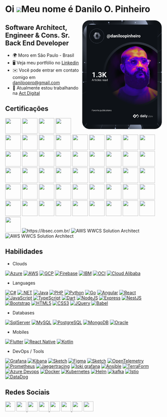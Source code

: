 Oi ![](https://user-images.githubusercontent.com/18350557/176309783-0785949b-9127-417c-8b55-ab5a4333674e.gif)Meu nome é Danilo O. Pinheiro
==========================================================================================================================================

<a href="https://app.daily.dev/daniloopinheiro" target="_blank">
    <img
      width="256"
      align="right"
      src="https://github.com/daniloopinheiro/Daniloopinheiro/blob/main/devcard.svg"
    />
  </a>

Software Architect, Engineer & Cons. Sr. Back End Developer
-----------------------------------------------------------
* 🌍 Moro em São Paulo - Brasil
* 🖥️ Veja meu portfólio no [Linkedin](http://www.linkedin.com/in/danilo-o-pinheiro/)
* ✉️ Você pode entrar em contato comigo em [daniloopro@gmail.com](mailto:daniloopro@gmail.com)
* 🚀 Atualmente estou trabalhando na [Act Digital](http://actdigital.com/pt/)

## Certificações

<a><img src="https://images.credly.com/size/110x110/images/9d725560-03a5-4577-884d-26c8776b0b4b/LRA-DomainDrivenDesign-badge.png" width="50" height="50" alt="" />
</a>
<a><img src="https://images.credly.com/size/110x110/images/6bd34861-da0d-49b8-b1ac-4d111d5de456/LRA-CQRS-ES-badge.png" width="50" height="50" alt="" />
</a>
<a><img src="https://images.credly.com/size/110x110/images/58e2cad5-5551-44a6-8285-06d6a4aa9cb3/IBM_Cloud_Essentials.png" width="50" height="50" alt="" />
</a>
<a><img src="https://images.credly.com/size/110x110/images/21f1ee2e-1ead-45c4-b2a8-1d08760440f6/Advanced_Kubernetes_Operators.png" width="50" height="50" alt="" />
</a>
<a><img src="https://images.credly.com/size/110x110/images/08216781-93cb-4ba1-8110-8eb3401fa8ce/Docker_Essentials_-_ISDN.png" width="50" height="50" alt="" />
</a>
<a><img src="https://images.credly.com/size/340x340/images/ea2c9f2e-b7e1-4a5a-a82e-7e94b67b35bd/image.png" width="50" height="50" alt="" />
</a>
<a><img src="https://images.credly.com/size/110x110/images/78fc0757-e9d9-4e92-936e-2490815b4965/image.png" width="50" height="50" alt="" />
</a>
<a><img src="https://images.credly.com/size/110x110/images/3be57d7c-55de-4119-9ca9-738e20c0fae0/Scrum-Foundation-Professional-Certificate-SFPC-2021_.png" width="50" height="50" alt="" />
</a>
<a><img src="https://images.credly.com/size/110x110/images/f5cf37e4-6ebd-4067-96a9-b26d04f51ff7/CertiProf-Badge-LLL.png" width="50" height="50" alt="" />
</a>
<a><img src="https://user-images.githubusercontent.com/64677271/234728648-4a4ac1cf-d44e-4e91-ad1a-e349dc586d1f.png" width="50" height="50" alt="" />
</a>
<a><img src="https://images.credly.com/size/110x110/images/f3de2561-27e7-4b48-a2c1-223f821318f2/image.png" width="50" height="50" alt="" />
</a>
<a><img src="https://images.credly.com/size/110x110/images/472b8f46-6bd7-404f-a16e-8538ed276ea6/image.png" width="50" height="50" alt="" />
</a>
<a><img src="https://images.credly.com/size/110x110/images/7e0d2e0d-e68a-4a87-9245-dc288c97f33b/image.png" width="50" height="50" alt="" />
</a>
<a><img src="https://images.credly.com/size/110x110/images/ebfba101-5b78-49b6-903a-ac9ad518fe8a/MTA-Introduction_to_Programming_Using_Python-600x600.png" width="50" height="50" alt="" />
</a>
<a><img src="https://images.credly.com/size/110x110/images/16840ea3-5c9a-4599-853e-7e15bac7748e/MTA-Introduction_to_Programming_Using_JavaScript-600x600.png" width="50" height="50" alt="" />
</a>
<a><img src="https://images.credly.com/size/110x110/images/241488f4-9110-41aa-804e-51a8f8ba430d/MTA-Introduction_to_Programming_Using_HTML_and_CSS-600x600.png" width="50" height="50" alt="" />
</a>
<a><img src="https://images.credly.com/size/110x110/images/f611a90e-b8e2-4fdf-9bd6-9e8d5f4c30e8/dynamics365-fundamentals-erp-600x600.png" width="50" height="50" alt="" />
</a>
<a><img src="https://images.credly.com/size/110x110/images/42992295-0ee2-4527-982d-e51efbec40fc/dynamics365-fundamentals-crm-600x600.png" width="50" height="50" alt="" />
</a>
<a><img src="https://images.credly.com/size/110x110/images/fc1352af-87fa-4947-ba54-398a0e63322e/security-compliance-and-identity-fundamentals-600x600.png" width="50" height="50" alt="" />
<a><img src="https://user-images.githubusercontent.com/64677271/232635806-e8458204-c9bf-48d0-8a3e-9a3947a6dbb4.png" width="50" height="50" alt="" />
</a>
<a><img src="https://user-images.githubusercontent.com/64677271/232855403-5454ed45-271d-4982-905c-b624e663a3f7.png" width="50" height="50" alt="" />
</a>
<a><img src="https://user-images.githubusercontent.com/64677271/233519665-0dc9446d-94c4-4e06-8b8f-f318a314710b.png" width="50" height="50" alt="" />
</a>
<a><img src="https://images.credly.com/size/110x110/images/601d9906-7c88-4c5d-a5e5-5d32f97fb80d/39284104c55c4a2e8c1a6ff090181106-01.png" width="50" height="50" alt="" />
</a>
<a><img src="https://images.credly.com/size/110x110/images/078bf4ac-46e3-4d3e-8b3a-6fce99d6d31f/dfb072584c2242afb25e74e5eec8b371-01.png" width="50" height="50" alt="" />
</a>
<a><img src="https://images.credly.com/size/110x110/images/22778972-ff6d-4d02-9ce3-f1230ac025a0/120e27f93a9f4735b2a9e912cc6f8455-01.png" width="50" height="50" alt="" />
</a>
<a><img src="https://images.credly.com/size/110x110/images/56dc09c1-cffd-4726-9d91-a629dfb9e0f7/a8efe67be32442aa97727bbfce6048fd-01.png" width="50" height="50" alt="" />
</a> 
<a><img src="https://developers.google.com/static/profile/badges/events/io/2023/attendee/badge.svg" width="50" height="50" alt="" />
</a>
<a><img src="https://cncf-branding.netlify.app/img/projects/argo/icon/color/argo-icon-color.png" width="50" height="50" alt="" />
</a>
<a><img src="https://avatars.githubusercontent.com/u/54584156?s=200&v=4" width="50" height="50" alt="" />
</a>
<a><img src="https://avatars.githubusercontent.com/u/20651926?s=200&v=4" width="50" height="50" alt="" />
</a>
<a><img src="https://seeklogo.com/images/P/pluralsight-logo-BA976E7D4C-seeklogo.com.png" width="50" height="50" alt="" />
</a>
<a><img src="https://cdn.worldvectorlogo.com/logos/datadog.svg" width="50" height="50" alt="" />
</a>
<a><img src="https://pbs.twimg.com/profile_images/1597421774676828165/m-BUQtop_400x400.jpg" width="50" height="50" alt="" />
</a>
<a><img src="https://plataforma.fullcycle.com.br/static/media/fullCycleLogo.08a0cd18.svg" width="50" height="50" alt="" />
</a>
<a><img src="https://user-images.githubusercontent.com/64677271/227734931-d9bc8dec-6171-492a-a779-2d9450902744.png" width="50" height="50" alt="" />
</a>
<a><img src="https://s3.amazonaws.com/thinkific-import/220759/AaQOupKTMCZDEzzmIaSR_SO-LOGO-300.png" width="50" height="50" alt="" />
</a>
<a><img src="https://media.licdn.com/dms/image/C4D0BAQH1yYpvcNDwIQ/company-logo_100_100/0/1569855186957?e=1687996800&v=beta&t=HjbbboOrA_xxib2xqz7xT6VmKfNk3uw9lucYeVRH-5M" width="50" height="50" alt="" />
</a>
<a><img src="https://media.licdn.com/dms/image/C4E0BAQEDBHkmnL_zeA/company-logo_100_100/0/1519872734785?e=1687996800&v=beta&t=gZWz7uco4vQLdFM6fkKMWzI3Qszl14Wg31Y9MoX7ZcY" width="50" height="50" alt="" />
</a>
<a><img src="https://media.licdn.com/dms/image/C560BAQE9wp87-KDfwg/company-logo_100_100/0/1657054972290?e=1687996800&v=beta&t=7C74zUqDwtcdbNPBpQl7I_hosByMId-G8nHIpEiqzVE" width="50" height="50" alt="" />
</a>
<a><img src="https://user-images.githubusercontent.com/64677271/234721582-6799655c-aa8e-4416-b831-560ff48c1f4b.png" width="50" height="50" alt="" />
</a>
<a><img src="https://media.licdn.com/dms/image/C4D0BAQHLWGq5Xb46cQ/company-logo_100_100/0/1519909694468?e=1687996800&v=beta&t=MJByibLZV_39UXiSz4LS1J1hjewIj9Wv0LTM227VgwU" width="50" height="50" alt="" />
</a>
<a><img src="https://media.licdn.com/dms/image/C4D0BAQHn6MZxZWKOQw/company-logo_100_100/0/1570052821201?e=1687996800&v=beta&t=vmGliyGo_uVsBwqnGEBDj4lSyzgQt197zgg7mrsSzys" width="50" height="50" alt="" />
</a>
<a><img src="https://media.licdn.com/dms/image/C560BAQG-V4d52WYJjA/company-logo_100_100/0/1654720559861?e=1687996800&v=beta&t=2KSEHZ9ZWyazePWxvvKZS84QjtNVX0958hxA4sXN-O0" width="50" height="50" alt="" />
</a>
<a><img src="https://media.licdn.com/dms/image/D560BAQFHJGMDwuuT0Q/company-logo_100_100/0/1665609988540?e=1687996800&v=beta&t=tRlgtmExd2UbZirUkAToGuXCzfXkMxTm9E6iBuIQ-0Y" width="50" height="50" alt="" />
</a>
<a><img src="https://media.licdn.com/dms/image/C560BAQFxrZyVGOSXBg/company-logo_100_100/0/1663568656074?e=1687996800&v=beta&t=Fu3zHUroK83z2U4PuUtmd5nco1n9pgawrl2kiVOI_k4" width="50" height="50" alt="" />
</a>
<a><img src="https://media.licdn.com/dms/image/C560BAQHaVYd13rRz3A/company-logo_100_100/0/1638831589865?e=1687996800&v=beta&t=WpTieLJtBFJSgEEAdvfWLJamg1o1Dw3fyIv1RR6BTX0" width="50" height="50" alt="" />
</a>
<a><img src="https://media.licdn.com/dms/image/C4D0BAQELMlfokXb_Iw/company-logo_100_100/0/1555333354026?e=1687996800&v=beta&t=zre4EnoauKcncjTUmNiLi3FgSywg7mzfsx31RCFy3Ak" width="50" height="50" alt="" />
</a>
<a><img src="https://media.licdn.com/dms/image/C4E0BAQHXp0euMkKB_A/company-logo_100_100/0/1616759023137?e=1687996800&v=beta&t=asw8l_cPLADXR150IC5TX750ObKhNzPYTIRpjYCXL6g" width="50" height="50" alt="" />
</a>
<a><img src="https://media.licdn.com/dms/image/C560BAQFz6hJdRxRaUg/company-logo_100_100/0/1656850575447?e=1687996800&v=beta&t=D2i30TbzaSXbmzCzs-SC0C7q1NixKILtCMsX-XOxNao" width="50" height="50" alt="" />
</a>
<a><img src="https://user-images.githubusercontent.com/64677271/229296400-f2bd3766-1862-48ef-b6c7-26afeed242d2.png" width="50" height="50" alt="" />
</a>
<a><img src="https://github.com/daniloopinheiro/daniloopinheiro/assets/64677271/ca7bd152-25a8-4881-98f1-308c28906ff2" width="50" height="50" alt="https://ibsec.com.br/" />
</a>
<a><img src="https://github.com/daniloopinheiro/daniloopinheiro/assets/64677271/83b990af-dff9-4568-91f7-b43dd94b137d" width="50" height="50" alt="AWS WWCS Solution Architect" />
</a>
<a><img src="https://github.com/daniloopinheiro/daniloopinheiro/assets/64677271/e1a4080d-5b53-4373-9b39-e0fc33f02bdf" width="50" height="50" alt="AWS WWCS Solution Architect" />
</a>

    


    
    
<!--
<a><img src="" width="50" height="50" alt="" />
</a>
-->

## Habilidades 

- Clouds

<p align="left">

<a href="https://azure.microsoft.com/en-us" target="_blank" rel="noreferrer"><img src="https://upload.wikimedia.org/wikipedia/commons/thumb/f/fa/Microsoft_Azure.svg/1200px-Microsoft_Azure.svg.png" width="36" height="36" alt="Azure" /></a>
<a href="https://aws.amazon.com/?nc1=h_ls" target="_blank" rel="noreferrer"><img src="https://user-images.githubusercontent.com/64677271/225034857-ed762ddd-3282-47fb-b82a-754a423b8d93.png" width="36" height="36" alt="AWS" /></a>
<a href="https://cloud.google.com/" target="_blank" rel="noreferrer"><img src="https://nexso.gallerycdn.vsassets.io/extensions/nexso/azure-devops-google-cloud-tools/1.0.101/1632704855784/Microsoft.VisualStudio.Services.Icons.Default" width="36" height="36" alt="GCP" /></a>
<a href="https://firebase.google.com/" target="_blank" rel="noreferrer"><img src="https://raw.githubusercontent.com/danielcranney/readme-generator/main/public/icons/skills/firebase-colored.svg" width="36" height="36" alt="Firebase" /></a>
<a href="https://www.ibm.com/cloud" target="_blank" rel="noreferrer"><img src="https://i.pinimg.com/originals/b0/b1/8b/b0b18bd010c5851b5f82d0a98bfde369.png" width="36" height="36" alt="IBM" /></a>
<a href="https://www.oracle.com/br/cloud/" target="_blank" rel="noreferrer"><img src="https://user-images.githubusercontent.com/64677271/224351610-7df6d88c-3cd8-456e-bba7-8860d5da430b.png" width="50" height="36" alt="OCI" /></a>
<a href="https://www.oracle.com/br/cloud/" target="_blank" rel="noreferrer"><img src="https://static-00.iconduck.com/assets.00/alibaba-cloud-icon-512x428-yofcvzd8.png" width="30" height="35" alt="Cloud Alibaba" /></a>
    
</p>

- Languages

<p align="left">

<a href="https://docs.microsoft.com/en-us/dotnet/csharp/" target="_blank" rel="noreferrer"><img src="https://raw.githubusercontent.com/danielcranney/readme-generator/main/public/icons/skills/csharp-colored.svg" width="36" height="36" alt="C#" /></a>
<a href="https://dotnet.microsoft.com/en-us/" target="_blank" rel="noreferrer"><img src="https://raw.githubusercontent.com/danielcranney/readme-generator/main/public/icons/skills/dot-net-colored.svg" width="36" height="36" alt=".NET" /></a>
<a href="https://www.oracle.com/java/" target="_blank" rel="noreferrer"><img src="https://raw.githubusercontent.com/danielcranney/readme-generator/main/public/icons/skills/java-colored.svg" width="36" height="36" alt="Java" /></a>
<a href="https://www.php.net/" target="_blank" rel="noreferrer"><img src="https://raw.githubusercontent.com/danielcranney/readme-generator/main/public/icons/skills/php-colored.svg" width="36" height="36" alt="PHP" /></a>
<a href="https://www.python.org/" target="_blank" rel="noreferrer"><img src="https://raw.githubusercontent.com/danielcranney/readme-generator/main/public/icons/skills/python-colored.svg" width="36" height="36" alt="Python" /></a>
<a href="https://go.dev/doc/" target="_blank" rel="noreferrer"><img src="https://raw.githubusercontent.com/danielcranney/readme-generator/main/public/icons/skills/go-colored.svg" width="36" height="36" alt="Go" /></a>
<a href="https://angular.io/" target="_blank" rel="noreferrer"><img src="https://raw.githubusercontent.com/danielcranney/readme-generator/main/public/icons/skills/angularjs-colored.svg" width="36" height="36" alt="Angular" /></a>
<a href="https://reactjs.org/" target="_blank" rel="noreferrer"><img src="https://raw.githubusercontent.com/danielcranney/readme-generator/main/public/icons/skills/react-colored.svg" width="36" height="36" alt="React" /></a>
<a href="https://developer.mozilla.org/en-US/docs/Web/JavaScript" target="_blank" rel="noreferrer"><img src="https://raw.githubusercontent.com/danielcranney/readme-generator/main/public/icons/skills/javascript-colored.svg" width="36" height="36" alt="JavaScript" /></a>
<a href="https://www.typescriptlang.org/" target="_blank" rel="noreferrer"><img src="https://raw.githubusercontent.com/danielcranney/readme-generator/main/public/icons/skills/typescript-colored.svg" width="36" height="36" alt="TypeScript" /></a>
<a href="https://dart.dev/" target="_blank" rel="noreferrer"><img src="https://raw.githubusercontent.com/danielcranney/readme-generator/main/public/icons/skills/dart-colored.svg" width="36" height="36" alt="Dart" /></a>
<a href="https://nodejs.org/en/" target="_blank" rel="noreferrer"><img src="https://raw.githubusercontent.com/danielcranney/readme-generator/main/public/icons/skills/nodejs-colored.svg" width="36" height="36" alt="NodeJS" /></a>
<a href="https://expressjs.com/" target="_blank" rel="noreferrer"><img src="https://raw.githubusercontent.com/danielcranney/readme-generator/main/public/icons/skills/express-colored-dark.svg" width="36" height="36" alt="Express" /></a>
<a href="https://docs.nestjs.com/" target="_blank" rel="noreferrer"><img src="https://raw.githubusercontent.com/danielcranney/readme-generator/main/public/icons/skills/nestjs-colored.svg" width="36" height="36" alt="NestJS" /></a>
<a href="https://getbootstrap.com/" target="_blank" rel="noreferrer"><img src="https://raw.githubusercontent.com/danielcranney/readme-generator/main/public/icons/skills/bootstrap-colored.svg" width="36" height="36" alt="Bootstrap" /></a>
<a href="https://developer.mozilla.org/en-US/docs/Glossary/HTML5" target="_blank" rel="noreferrer"><img src="https://raw.githubusercontent.com/danielcranney/readme-generator/main/public/icons/skills/html5-colored.svg" width="36" height="36" alt="HTML5" /></a>
<a href="https://www.w3.org/TR/CSS/#css" target="_blank" rel="noreferrer"><img src="https://raw.githubusercontent.com/danielcranney/readme-generator/main/public/icons/skills/css3-colored.svg" width="36" height="36" alt="CSS3" /></a>
<a href="https://jquery.com/" target="_blank" rel="noreferrer"><img src="https://raw.githubusercontent.com/danielcranney/readme-generator/main/public/icons/skills/jquery-colored.svg" width="36" height="36" alt="JQuery" /></a>
<a href="https://babeljs.io/" target="_blank" rel="noreferrer"><img src="https://raw.githubusercontent.com/danielcranney/readme-generator/main/public/icons/skills/babel-colored-dark.svg" width="36" height="36" alt="Babel" /></a>

</p>

- Databases

<p align="left">

<a href="https://www.microsoft.com/en-us/sql-server" target="_blank" rel="noreferrer"><img src="https://user-images.githubusercontent.com/64677271/224074804-6d015070-919e-40c9-9505-8dcc6c14b90a.png" width="36" height="36" alt="SqlServer" /></a>
<a href="https://www.mysql.com/" target="_blank" rel="noreferrer"><img src="https://raw.githubusercontent.com/danielcranney/readme-generator/main/public/icons/skills/mysql-colored.svg" width="36" height="36" alt="MySQL" /></a>
<a href="https://www.postgresql.org/" target="_blank" rel="noreferrer"><img src="https://raw.githubusercontent.com/danielcranney/readme-generator/main/public/icons/skills/postgresql-colored.svg" width="36" height="36" alt="PostgreSQL" /></a>
<a href="https://www.mongodb.com/" target="_blank" rel="noreferrer"><img src="https://raw.githubusercontent.com/danielcranney/readme-generator/main/public/icons/skills/mongodb-colored.svg" width="36" height="36" alt="MongoDB" /></a>
<a href="https://www.oracle.com/uk/index.html" target="_blank" rel="noreferrer"><img src="https://raw.githubusercontent.com/danielcranney/readme-generator/main/public/icons/skills/oracle-colored.svg" width="36" height="36" alt="Oracle" /></a>

</p>

- Mobiles

<p align="left">

<a href="https://flutter.dev/" target="_blank" rel="noreferrer"><img src="https://raw.githubusercontent.com/danielcranney/readme-generator/main/public/icons/skills/flutter-colored.svg" width="36" height="36" alt="Flutter" /></a>
<a href="https://reactnative.dev/" target="_blank" rel="noreferrer"><img src="https://raw.githubusercontent.com/danielcranney/readme-generator/main/public/icons/skills/react-colored.svg" width="36" height="36" alt="React Native" /></a>
<a href="https://kotlinlang.org/" target="_blank" rel="noreferrer"><img src="https://www.svgrepo.com/show/452238/jb-kotlin.svg" width="36" height="36" alt="Kotlin" /></a>
</p>

- DevOps / Tools

<p align="left">

<a href="https://grafana.com/" target="_blank" rel="noreferrer"><img src="https://user-images.githubusercontent.com/64677271/215352237-a0ec148f-6d7d-4e64-842d-88c9dfebd031.svg" width="36" height="36" alt="Grafana" /></a>
<a href="https://www.elastic.co/kibana/" target="_blank" rel="noreferrer"><img src="https://user-images.githubusercontent.com/64677271/215352321-25d203c5-7f04-4ebd-8a5f-5ed1dcbd04d5.svg" width="36" height="36" alt="Kibana" /></a>
<a href="https://www.sketch.com/" target="_blank" rel="noreferrer"><img src="https://3.bp.blogspot.com/-7WC6Fu82mHM/XJa2Y9o_9DI/AAAAAAAAJaQ/pY_D-Vb4eKkRTDo3LjNbIYafZXeQMEHpwCK4BGAYYCw/s1600/logo%2Belastic%2Bstack%2Bicon.png" width="36" height="36" alt="Sketch" /></a>
<a href="https://www.figma.com/" target="_blank" rel="noreferrer"><img src="https://raw.githubusercontent.com/danielcranney/readme-generator/main/public/icons/skills/figma-colored.svg" width="36" height="36" alt="Figma" /></a>
<a href="https://www.sketch.com/" target="_blank" rel="noreferrer"><img src="https://raw.githubusercontent.com/danielcranney/readme-generator/main/public/icons/skills/sketch-colored.svg" width="36" height="36" alt="Sketch" /></a>
<a href="https://opentelemetry.io/" target="_blank" rel="noreferrer"><img src="https://avatars.githubusercontent.com/u/49998002?s=280&v=4" width="36" height="36" alt="OpenTelemetry" /></a>
<a href="https://prometheus.io/" target="_blank" rel="noreferrer"><img src="https://upload.wikimedia.org/wikipedia/commons/thumb/3/38/Prometheus_software_logo.svg/2066px-Prometheus_software_logo.svg.png" width="36" height="36" alt="Prometheus" /></a>
<a href="https://www.jaegertracing.io/" target="_blank" rel="noreferrer"><img src="http://cdn.shopify.com/s/files/1/1300/8977/products/file-_23_5f71772c-ecb0-4001-a37b-bec1057885d0.png?v=1649724633" width="40" height="40" alt="Jaegertracing" /></a>
<a href="https://grafana.com/oss/loki/" target="_blank" rel="noreferrer"><img src="https://grafana.com/static/assets/img/blog/loki.png" width="36" height="36" alt="loki grafana" /></a>
<a href="https://www.ansible.com/" target="_blank" rel="noreferrer"><img src="https://www.svgrepo.com/show/373429/ansible.svg" width="40" height="40" alt="Ansible" /></a> <a href="https://www.terraform.io/" target="_blank" rel="noreferrer"><img src="https://user-images.githubusercontent.com/64677271/225028277-3b3bb636-5265-4e66-8dfa-85a48d6a6e93.svg" width="40" height="40" alt="TerraForm" /></a>
<a href="https://azure.microsoft.com/en-us/products/devops" target="_blank" rel="noreferrer"><img src="https://user-images.githubusercontent.com/64677271/225029051-445520c1-b75b-411d-9226-892ff23834f2.svg" width="40" height="40" alt="Azure Devops" /></a>
<a href="https://www.docker.com/" target="_blank" rel="noreferrer"><img src="https://user-images.githubusercontent.com/64677271/225031143-c4e60e35-713d-40ac-85d3-a35728585aa1.png" width="40" height="40" alt="Docker" /></a>
<a href="https://kubernetes.io/" target="_blank" rel="noreferrer"><img src="https://user-images.githubusercontent.com/64677271/225031634-ac36b859-0f04-4ca3-acf2-715b67ef0b9d.png" width="40" height="40" alt="Kubernetes" /></a> <a href="https://helm.sh/" target="_blank" rel="noreferrer"><img src="https://user-images.githubusercontent.com/64677271/225032208-0b1eac81-95b2-4127-9a4a-32d5202403f0.png" width="40" height="40" alt="Helm" /></a> 
<a href="https://kafka.apache.org/" target="_blank" rel="noreferrer"><img src="https://www.svgrepo.com/show/353951/kafka-icon.svg" width="40" height="40" alt="kafka" /></a> 
<a href="https://istio.io/" target="_blank" rel="noreferrer"><img src="https://www.vectorlogo.zone/logos/istioio/istioio-icon.svg" width="40" height="40" alt="Istio" /></a> 
<a href="https://www.datadoghq.com/" target="_blank" rel="noreferrer"><img src="https://user-images.githubusercontent.com/64677271/234838357-bc7b09b7-074b-4684-ac3c-1c241d8b2645.png" width="40" height="40" alt="DataDog" /></a> 
    
<!-- 
<a href="" target="_blank" rel="noreferrer"><img src="" width="40" height="40" alt="" /></a> 
-->
</p>               

## Redes Sociais

<p align="left"> 
<a href="https://www.facebook.com/dopskilldev" target="_blank" rel="noreferrer"><img src="https://raw.githubusercontent.com/danielcranney/readme-generator/main/public/icons/socials/facebook.svg" width="32" height="32" /></a> <a href="https://www.github.com/daniloopinheiro" target="_blank" rel="noreferrer"><img src="https://raw.githubusercontent.com/danielcranney/readme-generator/main/public/icons/socials/github-dark.svg" width="32" height="32" />
</a> 
<a href="http://www.instagram.com/dopskilldev" target="_blank" rel="noreferrer"><img src="https://raw.githubusercontent.com/danielcranney/readme-generator/main/public/icons/socials/instagram.svg" width="32" height="32" /></a> <a href="https://www.linkedin.com/in/danilo-o-pinheiro/" target="_blank" rel="noreferrer"><img src="https://raw.githubusercontent.com/danielcranney/readme-generator/main/public/icons/socials/linkedin.svg" width="32" height="32" />
</a> 
<a href="http://www.medium.com/dopskilldev" target="_blank" rel="noreferrer"><img src="https://raw.githubusercontent.com/danielcranney/readme-generator/main/public/icons/socials/medium-dark.svg" width="32" height="32" /></a> <a href="https://www.twitter.com/dopskilldev" target="_blank" rel="noreferrer"><img src="https://raw.githubusercontent.com/danielcranney/readme-generator/main/public/icons/socials/twitter.svg" width="32" height="32" />
</a> 
<a href="https://www.youtube.com/c/dopskilldev" target="_blank" rel="noreferrer"><img src="https://raw.githubusercontent.com/danielcranney/readme-generator/main/public/icons/socials/youtube.svg" width="32" height="32" /></a> <a href="https://www.twitch.tv/dopnetskilldev" target="_blank" rel="noreferrer"><img src="https://raw.githubusercontent.com/danielcranney/readme-generator/main/public/icons/socials/twitch.svg" width="32" height="32" />
</a>
</p>

<!-- 
<a href="https://www.github.com/daniloopinheiro" target="_blank" rel="noreferrer">
<img src="https://img.shields.io/github/followers/daniloopinheiro?logo=github&style=for-the-badge&color=000000&labelColor=831843" /></a><a href="https://www.twitter.com/dopskilldev" target="_blank" rel="noreferrer">
<img src="https://img.shields.io/twitter/follow/dopskilldev?logo=twitter&style=for-the-badge&color=000000&labelColor=831843"/></a>
<a href="https://www.twitch.tv/dopskilldev" target="_blank" rel="noreferrer">
<img src="https://img.shields.io/twitch/status/dopskilldev?logo=twitchsx&style=for-the-badge&color=000000&labelColor=831843&label=TWITCH+STATUS" /></a>

[![Linkedin](https://img.shields.io/badge/LinkedIn-0077B5?style=for-the-badge&logo=linkedin&logoColor=white)](https://www.linkedin.com/in/danilo-o-pinheiro)
[![Dev.to](https://img.shields.io/badge/dev.to-0A0A0A?style=for-the-badge&logo=dev.to&logoColor=white)](https://dev.to/daniloop1381521)
[![Discord](https://img.shields.io/badge/Discord-7289DA?style=for-the-badge&logo=discord&logoColor=white)](https://discord.com/channels/846478839067574334/846478839067574339)
[![Instagram](https://img.shields.io/badge/Instagram-E4405F?style=for-the-badge&logo=instagram&logoColor=white)](https://www.instagram.com/dopskilldev/)
[![Twitch](https://img.shields.io/badge/Twitch-9146FF?style=for-the-badge&logo=twitch&logoColor=white)](https://www.twitch.tv/dopskilldev)
[![Reddit](https://img.shields.io/badge/Reddit-FF4500?style=for-the-badge&logo=reddit&logoColor=white)](https://www.reddit.com/user/No_Brick2345)
[![Medium](https://img.shields.io/badge/Medium-12100E?style=for-the-badge&logo=medium&logoColor=white)](https://daniloopro.medium.com/)
[![Blogger](https://img.shields.io/badge/Blogger-FF5722?style=for-the-badge&logo=blogger&logoColor=white)](https://www.blogger.com/profile/09027812347261688269)
[![Behance](https://aleen42.github.io/badges/src/behance.svg)](https://www.behance.net/danilopinheiro2)
[![GitLab](https://img.shields.io/badge/GitLab-330F63?style=for-the-badge&logo=gitlab&logoColor=white)](https://gitlab.com/daniloopro)

### Distintivos

<b>Minhas estatísticas do GitHub</b>

<a href="http://www.github.com/daniloopinheiro"><img src="https://github-readme-activity-graph.cyclic.app/graph?username=daniloopinheiro&bg_color=831843&color=facc15&line=000000&point=facc15&area_color=831843&area=true&hide_border=true&custom_title=GitHub%20Commits%20Graph" alt="GitHub Commits Graph" /></a> 


### Outros Repositórios :
  
  * [GitHub - Educacional](https://github.com/DaniloOP1381521)<br>
  * [GitHub - Canal YouTube](https://github.com/dopskilldev)
-->
